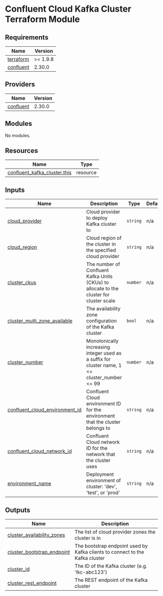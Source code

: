 # Confluent Cloud Kafka Cluster Terraform Module
<!-- BEGIN_TF_DOCS -->
## Requirements

| Name | Version |
|------|---------|
| <a name="requirement_terraform"></a> [terraform](#requirement\_terraform) | >= 1.9.8 |
| <a name="requirement_confluent"></a> [confluent](#requirement\_confluent) | 2.30.0 |

## Providers

| Name | Version |
|------|---------|
| <a name="provider_confluent"></a> [confluent](#provider\_confluent) | 2.30.0 |

## Modules

No modules.

## Resources

| Name | Type |
|------|------|
| [confluent_kafka_cluster.this](https://registry.terraform.io/providers/confluentinc/confluent/2.30.0/docs/resources/kafka_cluster) | resource |

## Inputs

| Name | Description | Type | Default | Required |
|------|-------------|------|---------|:--------:|
| <a name="input_cloud_provider"></a> [cloud\_provider](#input\_cloud\_provider) | Cloud provider to deploy Kafka cluster to | `string` | n/a | yes |
| <a name="input_cloud_region"></a> [cloud\_region](#input\_cloud\_region) | Cloud region of the cluster in the specified cloud provider | `string` | n/a | yes |
| <a name="input_cluster_ckus"></a> [cluster\_ckus](#input\_cluster\_ckus) | The number of Confluent Kafka Units (CKUs) to allocate to the cluster for cluster scale | `number` | n/a | yes |
| <a name="input_cluster_multi_zone_available"></a> [cluster\_multi\_zone\_available](#input\_cluster\_multi\_zone\_available) | The availability zone configuration of the Kafka cluster | `bool` | n/a | yes |
| <a name="input_cluster_number"></a> [cluster\_number](#input\_cluster\_number) | Monotonically increasing integer used as a suffix for cluster name, 1 <= cluster\_number <= 99 | `number` | n/a | yes |
| <a name="input_confluent_cloud_environment_id"></a> [confluent\_cloud\_environment\_id](#input\_confluent\_cloud\_environment\_id) | Confluent Cloud environment ID for the environment that the cluster belongs to | `string` | n/a | yes |
| <a name="input_confluent_cloud_network_id"></a> [confluent\_cloud\_network\_id](#input\_confluent\_cloud\_network\_id) | Confluent Cloud network ID for the network that the cluster uses | `string` | n/a | yes |
| <a name="input_environment_name"></a> [environment\_name](#input\_environment\_name) | Deployment environment of cluster: 'dev', 'test', or 'prod' | `string` | n/a | yes |

## Outputs

| Name | Description |
|------|-------------|
| <a name="output_cluster_availability_zones"></a> [cluster\_availability\_zones](#output\_cluster\_availability\_zones) | The list of cloud provider zones the cluster is in |
| <a name="output_cluster_bootstrap_endpoint"></a> [cluster\_bootstrap\_endpoint](#output\_cluster\_bootstrap\_endpoint) | The bootstrap endpoint used by Kafka clients to connect to the Kafka cluster |
| <a name="output_cluster_id"></a> [cluster\_id](#output\_cluster\_id) | The ID of the Kafka cluster (e.g. 'lkc-abc123') |
| <a name="output_cluster_rest_endpoint"></a> [cluster\_rest\_endpoint](#output\_cluster\_rest\_endpoint) | The REST endpoint of the Kafka cluster |
<!-- END_TF_DOCS -->